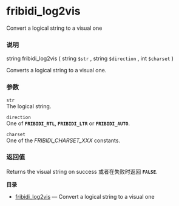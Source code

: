 fribidi\_log2vis
================

Convert a logical string to a visual one

### 说明

<span class="type">string</span> <span
class="methodname">fribidi\_log2vis</span> ( <span
class="methodparam"><span class="type">string</span> `$str`</span> ,
<span class="methodparam"><span class="type">string</span>
`$direction`</span> , <span class="methodparam"><span
class="type">int</span> `$charset`</span> )

Converts a logical string to a visual one.

### 参数

`str`  
The logical string.

`direction`  
One of **`FRIBIDI_RTL`**, **`FRIBIDI_LTR`** or **`FRIBIDI_AUTO`**.

`charset`  
One of the *FRIBIDI\_CHARSET\_XXX* constants.

### 返回值

Returns the visual string on success 或者在失败时返回 **`FALSE`**.

**目录**

-   [fribidi\_log2vis](/ref/fribidi.html#fribidi_log2vis) — Convert a
    logical string to a visual one
